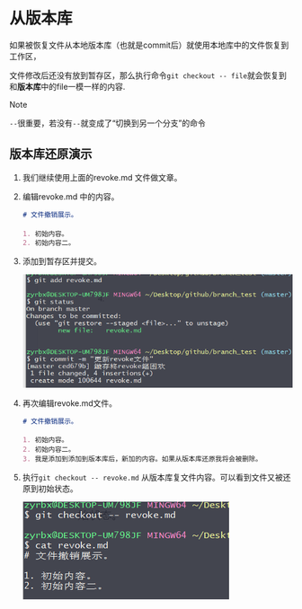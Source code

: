 # 从版本库

如果被恢复文件从本地版本库（也就是commit后）就使用本地库中的文件恢复到工作区，

文件修改后还没有放到暂存区，那么执行命令`git checkout -- file`就会恢复到和**版本库**中的file一模一样的内容.

> [!NOTE]
>
> `--`很重要，若没有`--`就变成了“切换到另一个分支”的命令

## 版本库还原演示

1. 我们继续使用上面的revoke.md 文件做文章。

2. 编辑revoke.md 中的内容。

   ```markdown
   # 文件撤销展示。
   
   1. 初始内容。
   2. 初始内容二。
   ```

3. 添加到暂存区并提交。

   ![image-20200720160616238](version-images/image-20200720160616238.png)

2. 再次编辑revoke.md文件。

   ```markdown
   # 文件撤销展示。
   
   1. 初始内容。
   2. 初始内容二。
   3. 我是添加到添加到版本库后，新加的内容。如果从版本库还原我将会被删除。
   ```

1. 执行`git checkout -- revoke.md` 从版本库复文件内容。可以看到文件又被还原到初始状态。

   ![image-20200720161004824](version-images/image-20200720161004824.png)

